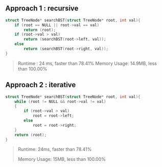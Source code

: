 ## Approach 1 : recursive

```c
struct TreeNode* searchBST(struct TreeNode* root, int val){
    if (root == NULL || root->val == val)
        return (root);
    if (root->val > val)
        return (searchBST(root->left, val));
    else
        return (searchBST(root->right, val));
}
```

> Runtime : 24 ms, faster than 78.41%
> Memory Usage: 14.9MB, less than 100.00%



## Approach 2 : iterative

```c
struct TreeNode* searchBST(struct TreeNode* root, int val){
    while (root != NULL && root->val != val)
    {
        if (root->val > val)
            root = root->left;
        else
            root = root->right;
    }
    return (root);
}
```
> Runtime: 24ms, faster than 78.41%
>
> Memory Usage: 15MB, less than 100.00%
